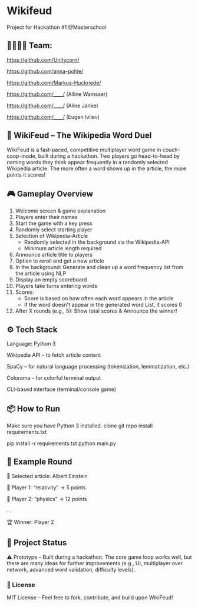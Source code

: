 # Wikifeud
Project for Hackathon #1 @Masterschool

## 👨‍👩‍👧‍👦 Team:

https://github.com/Unitycorn/

https://github.com/anna-pohle/

https://github.com/Markus-Huckriede/

https://github.com/____/ (Alline Wamsser)

https://github.com/____/ (Aline Janke)

https://github.com/____/ (Eugen Ivliev)


## 🧠 WikiFeud – The Wikipedia Word Duel
WikiFeud is a fast-paced, competitive multiplayer word game in couch-coop-mode, built during a hackathon. Two players go head-to-head by naming words they think appear frequently in a randomly selected Wikipedia article. The more often a word shows up in the article, the more points it scores!

## 🎮 Gameplay Overview
1. Welcome screen & game explanation
2. Players enter their names
3. Start the game with a key press
4. Randomly select starting player
5. Selection of Wikipedia-Article
    - Randomly selected in the background via the Wikipedia-API
    - Minimum article length required
8. Announce article title to players
9. Option to reroll and get a new article
10. In the background: Generate and clean up a word frequency list from the article using NLP
11. Display an empty scoreboard
12. Players take turns entering words
13. Scores:
    - Score is based on how often each word appears in the article
    - If the word doesn't appear in the generated word List, it scores 0
14. After X rounds (e.g., 5): Show total scores & Announce the winner!


## ⚙️ Tech Stack
Language: Python 3

Wikipedia API – to fetch article content

SpaCy – for natural language processing (tokenization, lemmatization, etc.)

Colorama – for colorful terminal output

CLI-based interface (terminal/console game)

## 📦 How to Run
Make sure you have Python 3 installed.
clone git repo
install requirements.txt

pip install -r requirements.txt
python main.py


## 🧪 Example Round
🎲 Selected article: Albert Einstein

👤 Player 1: “relativity” → 5 points

👤 Player 2: “physics” → 12 points

...

🏆 Winner: Player 2



## 🚧 Project Status
⚠️ Prototype – Built during a hackathon. The core game loop works well, but there are many ideas for further improvements (e.g., UI, multiplayer over network, advanced word validation, difficulty levels).

### 📄 License
MIT License – Feel free to fork, contribute, and build upon WikiFeud!

